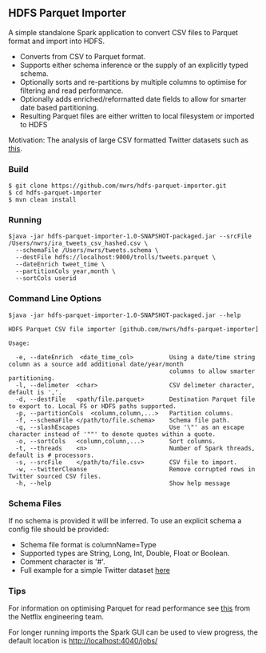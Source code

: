 ## HDFS Parquet Importer

A simple standalone Spark application to convert CSV files to Parquet format and import into HDFS.

* Converts from CSV to Parquet format.
* Supports either schema inference or the supply of an explicitly typed schema.
* Optionally sorts and re-partitions by multiple columns to optimise for filtering and read performance.
* Optionally adds enriched/reformatted date fields to allow for smarter date based partitioning.
* Resulting Parquet files are either written to local filesystem or imported to HDFS

Motivation: The analysis of large CSV formatted Twitter datasets such as [this](https://about.twitter.com/en_us/values/elections-integrity.html#data).

### Build
```
$ git clone https://github.com/nwrs/hdfs-parquet-importer.git
$ cd hdfs-parquet-importer
$ mvn clean install
```
### Running
```
$java -jar hdfs-parquet-importer-1.0-SNAPSHOT-packaged.jar --srcFile /Users/nwrs/ira_tweets_csv_hashed.csv \
  --schemaFile /Users/nwrs/tweets.schema \
  --destFile hdfs://localhost:9000/trolls/tweets.parquet \
  --dateEnrich tweet_time \
  --partitionCols year,month \
  --sortCols userid
```
### Command Line Options

```
$java -jar hdfs-parquet-importer-1.0-SNAPSHOT-packaged.jar --help

HDFS Parquet CSV file importer [github.com/nwrs/hdfs-parquet-importer]

Usage:

  -e, --dateEnrich  <date_time_col>          Using a date/time string column as a source add additional date/year/month
                                             columns to allow smarter partitioning.
  -l, --delimeter  <char>                    CSV delimeter character, default is ','.
  -d, --destFile   <path/file.parquet>       Destination Parquet file to export to. Local FS or HDFS paths supported.
  -p, --partitionCols  <column,column,...>   Partition columns.
  -f, --schemaFile </path/to/file.schema>    Schema file path.
  -q, --slashEscapes                         Use '\"' as an escape character instead of '""' to denote quotes within a quote.
  -o, --sortCols   <column,column,...>       Sort columns.
  -t, --threads    <n>                       Number of Spark threads, default is # processors.
  -s, --srcFile    </path/to/file.csv>       CSV file to import.
  -w, --twitterCleanse                       Remove corrupted rows in Twitter sourced CSV files.
  -h, --help                                 Show help message

```

### Schema Files

If no schema is provided it will be inferred. To use an explicit schema a config file should be provided:
* Schema file format is columnName=Type 
* Supported types are String, Long, Int, Double, Float or Boolean.
* Comment character is '\#'.
* Full example for a simple Twitter dataset [here](https://github.com/nwrs/hdfs-parquet-importer/blob/master/src/test/data/tweets.schema)


### Tips

For information on optimising Parquet for read performance see [this](https://www.slideshare.net/RyanBlue3/parquet-performance-tuning-the-missing-guide) from the Netflix engineering team.

For longer running imports the Spark GUI can be used to view progress, the default location is [http://localhost:4040/jobs/](http://nrs-macbook-pro:4040/jobs/)
